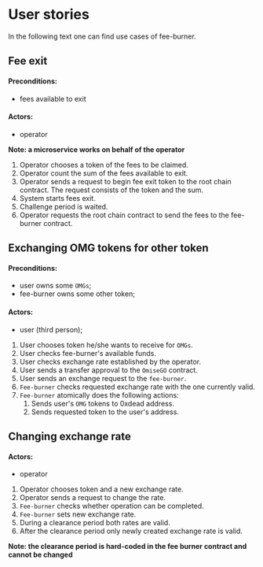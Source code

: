 # User stories

In the following text one can find use cases of fee-burner. 

## Fee exit

#### Preconditions:
- fees available to exit

#### Actors:
- operator

**Note: a microservice works on behalf of the operator**

1. Operator chooses a token of the fees to be claimed.
2. Operator count the sum of the fees available to exit.
3. Operator sends a request to begin fee exit token to the root chain contract. The request consists of the token and the sum.   
4. System starts fees exit.
5. Challenge period is waited.
6. Operator requests the root chain contract to send the fees to the fee-burner contract.
 
## Exchanging OMG tokens for other token

#### Preconditions: 
- user owns some `OMGs`;
- fee-burner owns some other token;
 
#### Actors:
- user (third person);

1. User chooses token he/she wants to receive for `OMGs`.
1. User checks fee-burner's available funds.
1. User checks exchange rate established by the operator.
1. User sends a transfer approval to the `OmiseGO` contract. 
1. User sends an exchange request to the `fee-burner`.
1.  `Fee-burner` checks requested exchange rate with the one currently valid.
1. `Fee-burner` atomically does the following actions:
    1. Sends user's `OMG` tokens to 0xdead address.
    1. Sends requested token to the user's address.  


## Changing exchange rate


#### Actors:
- operator

1. Operator chooses token and a new exchange rate.
2. Operator sends a request to change the rate.
3. `Fee-burner` checks whether operation can be completed.
4. `Fee-burner` sets new exchange rate.
5. During a clearance period both rates are valid.
6. After the clearance period only newly created exchange rate is valid. 

**Note: the clearance period is hard-coded in the fee burner contract and cannot be changed**